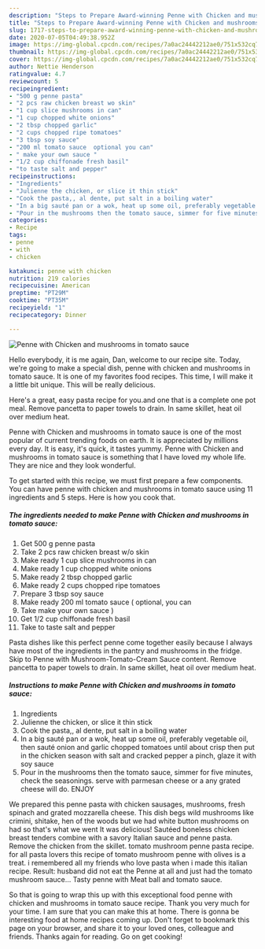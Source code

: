 ```yaml
---
description: "Steps to Prepare Award-winning Penne with Chicken and mushrooms in tomato sauce"
title: "Steps to Prepare Award-winning Penne with Chicken and mushrooms in tomato sauce"
slug: 1717-steps-to-prepare-award-winning-penne-with-chicken-and-mushrooms-in-tomato-sauce
date: 2020-07-05T04:49:38.952Z
image: https://img-global.cpcdn.com/recipes/7a0ac24442212ae0/751x532cq70/penne-with-chicken-and-mushrooms-in-tomato-sauce-recipe-main-photo.jpg
thumbnail: https://img-global.cpcdn.com/recipes/7a0ac24442212ae0/751x532cq70/penne-with-chicken-and-mushrooms-in-tomato-sauce-recipe-main-photo.jpg
cover: https://img-global.cpcdn.com/recipes/7a0ac24442212ae0/751x532cq70/penne-with-chicken-and-mushrooms-in-tomato-sauce-recipe-main-photo.jpg
author: Nettie Henderson
ratingvalue: 4.7
reviewcount: 5
recipeingredient:
- "500 g penne pasta"
- "2 pcs raw chicken breast wo skin"
- "1 cup slice mushrooms in can"
- "1 cup chopped white onions"
- "2 tbsp chopped garlic"
- "2 cups chopped ripe tomatoes"
- "3 tbsp soy sauce"
- "200 ml tomato sauce  optional you can"
- " make your own sauce "
- "1/2 cup chiffonade fresh basil"
- "to taste salt and pepper"
recipeinstructions:
- "Ingredients"
- "Julienne the chicken, or slice it thin stick"
- "Cook the pasta,, al dente, put salt in a boiling water"
- "In a big sauté pan or a wok, heat up some oil, preferably vegetable oil, then sauté onion and garlic chopped tomatoes until about crisp then put in the chicken season with salt and cracked pepper a pinch, glaze it with soy sauce"
- "Pour in the mushrooms then the tomato sauce, simmer for five minutes, check the seasonings. serve with parmesan cheese or a any grated cheese will do. ENJOY"
categories:
- Recipe
tags:
- penne
- with
- chicken

katakunci: penne with chicken 
nutrition: 219 calories
recipecuisine: American
preptime: "PT29M"
cooktime: "PT35M"
recipeyield: "1"
recipecategory: Dinner

---
```



![Penne with Chicken and mushrooms in tomato sauce](https://img-global.cpcdn.com/recipes/7a0ac24442212ae0/751x532cq70/penne-with-chicken-and-mushrooms-in-tomato-sauce-recipe-main-photo.jpg)

Hello everybody, it is me again, Dan, welcome to our recipe site. Today, we're going to make a special dish, penne with chicken and mushrooms in tomato sauce. It is one of my favorites food recipes. This time, I will make it a little bit unique. This will be really delicious.

Here&#39;s a great, easy pasta recipe for you.and one that is a complete one pot meal. Remove pancetta to paper towels to drain. In same skillet, heat oil over medium heat.

Penne with Chicken and mushrooms in tomato sauce is one of the most popular of current trending foods on earth. It is appreciated by millions every day. It is easy, it's quick, it tastes yummy. Penne with Chicken and mushrooms in tomato sauce is something that I have loved my whole life. They are nice and they look wonderful.


To get started with this recipe, we must first prepare a few components. You can have penne with chicken and mushrooms in tomato sauce using 11 ingredients and 5 steps. Here is how you cook that.

<!--inarticleads1-->

##### The ingredients needed to make Penne with Chicken and mushrooms in tomato sauce:

1. Get 500 g penne pasta
1. Take 2 pcs raw chicken breast w/o skin
1. Make ready 1 cup slice mushrooms in can
1. Make ready 1 cup chopped white onions
1. Make ready 2 tbsp chopped garlic
1. Make ready 2 cups chopped ripe tomatoes
1. Prepare 3 tbsp soy sauce
1. Make ready 200 ml tomato sauce ( optional, you can
1. Take  make your own sauce )
1. Get 1/2 cup chiffonade fresh basil
1. Take to taste salt and pepper


Pasta dishes like this perfect penne come together easily because I always have most of the ingredients in the pantry and mushrooms in the fridge. Skip to Penne with Mushroom-Tomato-Cream Sauce content. Remove pancetta to paper towels to drain. In same skillet, heat oil over medium heat. 

<!--inarticleads2-->

##### Instructions to make Penne with Chicken and mushrooms in tomato sauce:

1. Ingredients
1. Julienne the chicken, or slice it thin stick
1. Cook the pasta,, al dente, put salt in a boiling water
1. In a big sauté pan or a wok, heat up some oil, preferably vegetable oil, then sauté onion and garlic chopped tomatoes until about crisp then put in the chicken season with salt and cracked pepper a pinch, glaze it with soy sauce
1. Pour in the mushrooms then the tomato sauce, simmer for five minutes, check the seasonings. serve with parmesan cheese or a any grated cheese will do. ENJOY


We prepared this penne pasta with chicken sausages, mushrooms, fresh spinach and grated mozzarella cheese. This dish begs wild mushrooms like crimini, shitake, hen of the woods but we had white button mushrooms on had so that&#39;s what we went It was delicious! Sautéed boneless chicken breast tenders combine with a savory Italian sauce and penne pasta. Remove the chicken from the skillet. tomato mushroom penne pasta recipe. for all pasta lovers this recipe of tomato mushroom penne with olives is a treat. i remembered all my friends who love pasta when i made this italian recipe. Result: husband did not eat the Penne at all and just had the tomato mushroom sauce… Tasty penne with Meat ball and tomato sauce. 

So that is going to wrap this up with this exceptional food penne with chicken and mushrooms in tomato sauce recipe. Thank you very much for your time. I am sure that you can make this at home. There is gonna be interesting food at home recipes coming up. Don't forget to bookmark this page on your browser, and share it to your loved ones, colleague and friends. Thanks again for reading. Go on get cooking!
